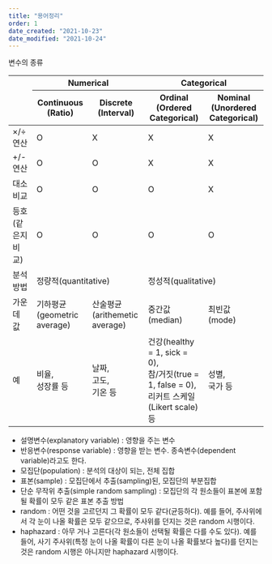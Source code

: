 ```yaml
---
title: "용어정리"
order: 1
date_created: "2021-10-23"
date_modified: "2021-10-24"
---
```


변수의 종류

<table>
<thead>
<tr>
<th rowspan="2"></th>
<th colspan="2">Numerical</th>
<th colspan="2">Categorical</th>
</tr>
<tr>
<th>Continuous<br/>(Ratio)</th>
<th>Discrete<br/>(Interval)</th>
<th>Ordinal<br/>(Ordered Categorical)</th>
<th>Nominal<br/>(Unordered Categorical)</th>
</tr>
</thead>
<tbody>
<tr>
<td>×/÷ 연산</td>
<td>O</td>
<td>X</td>
<td>X</td>
<td>X</td>
</tr>
<tr>
<td>+/- 연산</td>
<td>O</td>
<td>O</td>
<td>X</td>
<td>X</td>
</tr>
<tr>
<td>대소 비교</td>
<td>O</td>
<td>O</td>
<td>O</td>
<td>X</td>
</tr>
<tr>
<td>등호(같은지 비교)</td>
<td>O</td>
<td>O</td>
<td>O</td>
<td>O</td>
</tr>
<tr>
<td>분석 방법</td>
<td colspan="2">정량적(quantitative)</td>
<td colspan="2">정성적(qualitative)</td>
</tr>
<tr>
<td>가운데 값</td>
<td>기하평균<br/>(geometric average)</td>
<td>산술평균<br/>(arithemetic average)</td>
<td>중간값<br/>(median)</td>
<td>최빈값<br/>(mode)</td>
</tr>
<tr>
<td>예</td>
<td>비율,<br/>성장률 등</td>
<td>날짜,<br/>고도,<br/>기온 등</td>
<td>건강(healthy = 1, sick = 0),<br/>참/거짓(true = 1, false = 0),<br/>리커트 스케일(Likert scale) 등</td>
<td>성별,<br/>국가 등</td>
</tr>
</tbody>
</table>

- 설명변수(explanatory variable) : 영향을 주는 변수
- 반응변수(response variable) : 영향을 받는 변수. 종속변수(dependent variable)라고도 한다.
- 모집단(population) : 분석의 대상이 되는, 전체 집합
- 표본(sample) : 모집단에서 추출(sampling)된, 모집단의 부분집합
- 단순 무작위 추출(simple random sampling) : 모집단의 각 원소들이 표본에 포함될 확률이 모두 같은 표본 추출 방법
- random : 어떤 것을 고르던지 그 확률이 모두 같다(균등하다). 예를 들어, 주사위에서 각 눈이 나올 확률은 모두 같으므로, 주사위를 던지는 것은 random 시행이다.
- haphazard : 아무 거나 고른다(각 원소들이 선택될 확률은 다를 수도 있다). 예를 들어, 사기 주사위(특정 눈이 나올 확률이 다른 눈이 나올 확률보다 높다)를 던지는 것은 random 시행은 아니지만 haphazard 시행이다.

